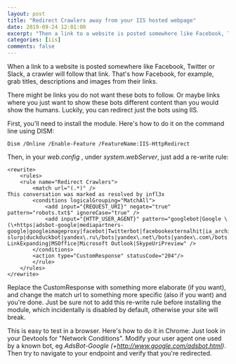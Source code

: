 ```yaml
---
layout: post
title: "Redirect Crawlers away from your IIS hosted webpage"
date: 2019-09-24 12:01:00
excerpt: "Then a link to a website is posted somewhere like Facebook, Twitter or Slack, a crawler will follow that link. That's how Facebook, for example, grab titles, descriptions and images from their links. If you want them to stop following your links, or show them alternative content, here's how."
categories: [iis]
comments: false
---
```


When a link to a website is posted somewhere like Facebook, Twitter or Slack, a crawler will follow that link. That's how Facebook, for example, grab titles, descriptions and images from their links.

There might be links you do not want these bots to follow. Or maybe links where you just want to show these bots different content than you would show the humans. Luckily, you can redirect just the bots using IIS.

First, you'll need to install the module. Here's how to do it on the command line using DISM:

`Dism /Online /Enable-Feature /FeatureName:IIS-HttpRedirect`

Then, in your *web.config* , under *system.webServer*, just add a re-write rule:

    <rewrite>
        <rules>
        <rule name="Redirect Crawlers">
            <match url="(.*)" />
    This conversation was marked as resolved by infl3x
            <conditions logicalGrouping="MatchAll">
                <add input="{REQUEST_URI}" negate="true" pattern="robots.txt$" ignoreCase="true" />
                <add input="{HTTP_USER_AGENT}" pattern="googlebot|Google \(\+https|adsbot-google|mediapartners-google|googleimageproxy|facebot|Twitterbot|facebookexternalhit|ia_archiver|baiduspider|sogou|360Spider|mj12bot|bingbot|simplepie\/|yahoo! slurp|duckduckbot|yandex\.ru\/bots|yandex\.net\/bots|yandex\.com\/bots|Exabot|Slackbot-LinkExpanding|MSOffice|Microsoft Outlook|SkypeUriPreview" />
            </conditions>
            <action type="CustomResponse" statusCode="204"/>
            </rule>
        </rules>
    </rewrite>

Replace the CustomResponse with something more elaborate (if you want), and change the match url to something more specific (also if you want) and you're done. Just be sure not to add this re-write rule before installing the module, which incidentally is disabled by default, otherwise your site will break.

This is easy to test in a browser. Here's how to do it in Chrome: Just look in your Devtools for "Network Conditions". Modify your user agent one used by a known bot, eg *AdsBot-Google (+http://www.google.com/adsbot.html)*. Then try to navigate to your endpoint and verify that you're redirected.
